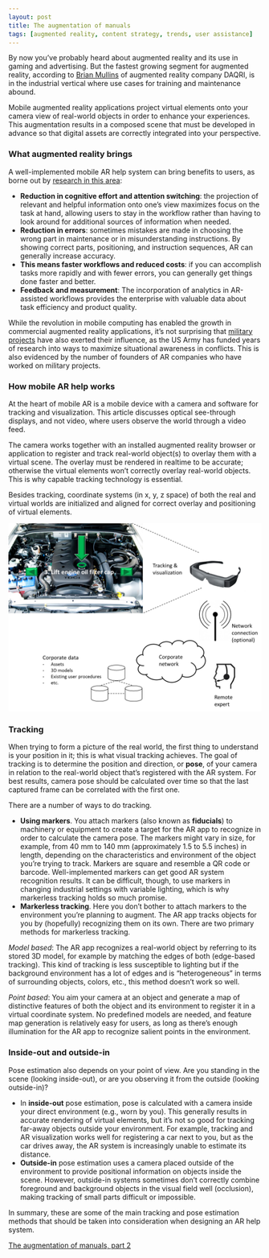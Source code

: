 ```yaml
---
layout: post
title: The augmentation of manuals
tags: [augmented reality, content strategy, trends, user assistance]
---
```


By now you’ve probably heard about augmented reality and its use in gaming and advertising. But the fastest growing segment for augmented reality, according to [Brian Mullins](https://www.youtube.com/watch?v=9YHCSqgH7YM) of augmented reality company DAQRI, is in the industrial vertical where use cases for training and maintenance abound.

Mobile augmented reality applications project virtual elements onto your camera view of real-world objects in order to enhance your experiences. This augmentation results in a composed scene that must be developed in advance so that digital assets are correctly integrated into your perspective.

### What augmented reality brings

A well-implemented mobile AR help system can bring benefits to users, as borne out by [research in this area](http://www.sciencedirect.com/science/article/pii/S0166361513002340):

- **Reduction in cognitive effort and attention switching**: the projection of relevant and helpful information onto one’s view maximizes focus on the task at hand, allowing users to stay in the workflow rather than having to look around for additional sources of information when needed.
- **Reduction in errors**: sometimes mistakes are made in choosing the wrong part in maintenance or in misunderstanding instructions. By showing correct parts, positioning, and instruction sequences, AR can generally increase accuracy.
- **This means faster workflows and reduced costs**: if you can accomplish tasks more rapidly and with fewer errors, you can generally get things done faster and better.
- **Feedback and measurement**: The incorporation of analytics in AR-assisted workflows provides the enterprise with valuable data about task efficiency and product quality.

While the revolution in mobile computing has enabled the growth in commercial augmented reality applications, it’s not surprising that [military projects](http://www.wired.com/2014/02/battlefield-glass/) have also exerted their influence, as the US Army has funded years of research into ways to maximize situational awareness in conflicts. This is also evidenced by the number of founders of AR companies who have worked on military projects.

### How mobile AR help works

At the heart of mobile AR is a mobile device with a camera and software for tracking and visualization. This article discusses optical see-through displays, and not video, where users observe the world through a video feed.

The camera works together with an installed augmented reality browser or application to register and track real-world object(s) to overlay them with a virtual scene. The overlay must be rendered in realtime to be accurate; otherwise the virtual elements won’t correctly overlay real-world objects. This is why capable tracking technology is essential.

Besides tracking, coordinate systems (in x, y, z space) of both the real and virtual worlds are initialized and aligned for correct overlay and positioning of virtual elements.

![How AR works](../img/AR-setup.png)

### Tracking

When trying to form a picture of the real world, the first thing to understand is your position in it; this is what visual tracking achieves. The goal of tracking is to determine the position and direction, or **pose**, of your camera in relation to the real-world object that’s registered with the AR system. For best results, camera pose should be calculated over time so that the last captured frame can be correlated with the first one.

There are a number of ways to do tracking.

- **Using markers**. You attach markers (also known as **fiducials**) to machinery or equipment to create a target for the AR app to recognize in order to calculate the camera pose. The markers might vary in size, for example, from 40 mm to 140 mm (approximately 1.5 to 5.5 inches) in length, depending on the characteristics and environment of the object you’re trying to track. Markers are square and resemble a QR code or barcode. Well-implemented markers can get good AR system recognition results. It can be difficult, though, to use markers in changing industrial settings with variable lighting, which is why markerless tracking holds so much promise.
- **Markerless tracking**. Here you don’t bother to attach markers to the environment you’re planning to augment. The AR app tracks objects for you by (hopefully) recognizing them on its own. There are two primary methods for markerless tracking.

*Model based*: The AR app recognizes a real-world object by referring to its stored 3D model, for example by matching the edges of both (edge-based tracking). This kind of tracking is less susceptible to lighting but if the background environment has a lot of edges and is “heterogeneous” in terms of surrounding objects, colors, etc., this method doesn’t work so well.

*Point based*: You aim your camera at an object and generate a map of distinctive features of both the object and its environment to register it in a virtual coordinate system. No predefined models are needed, and feature map generation is relatively easy for users, as long as there’s enough illumination for the AR app to recognize salient points in the environment.

### Inside-out and outside-in

Pose estimation also depends on your point of view. Are you standing in the scene (looking inside-out), or are you observing it from the outside (looking outside-in)?

- In **inside-out** pose estimation, pose is calculated with a camera inside your direct environment (e.g., worn by you). This generally results in accurate rendering of virtual elements, but it’s not so good for tracking far-away objects outside your environment. For example, tracking and AR visualization works well for registering a car next to you, but as the car drives away, the AR system is increasingly unable to estimate its distance.
- **Outside-in** pose estimation uses a camera placed outside of the environment to provide positional information on objects inside the scene. However, outside-in systems sometimes don’t correctly combine foreground and background objects in the visual field well (occlusion), making tracking of small parts difficult or impossible.

In summary, these are some of the main tracking and pose estimation methods that should be taken into consideration when designing an AR help system.

[The augmentation of manuals, part 2](http://gregbabb.com/2014-07-18-augmentation-part-2.md)
